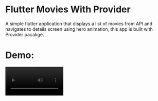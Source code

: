 # Flutter Movies With Provider

A simple flutter application that displays a list of movies from API and navigates to details screen using hero animation, this app is built with Provider pacakge.

# Demo:

<video src='https://user-images.githubusercontent.com/74993384/172917420-47d9082d-4f3e-461c-9733-0d17ef61dce8.mp4' width=180/>

